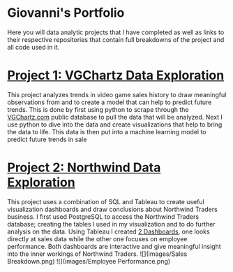# Giovanni's Portfolio
Here you will data analytic projects that I have completed as well as links to their respective repositories that contain full breakdowns of the project and all code used in it.



# [Project 1: VGChartz Data Exploration](https://github.com/gpecorino/Vgchartz_Data_Exploration)
This project analyzes trends in video game sales history to draw meaningful observations from and to create a model that can help to predict future trends. This is done by first using python to scrape through the [VGChartz.com](https://www.vgchartz.com/games/games.php?page=1&results=1000&order=TotalSales&ownership=Both&direction=DESC&showtotalsales=1&shownasales=1&showpalsales=1&showjapansales=1&showothersales=1&showpublisher=1&showdeveloper=1&showreleasedate=1&showlastupdate=0&showvgchartzscore=0&showcriticscore=1&showuserscore=1) public database to pull the data that will be analyzed. Next I use python to dive into the data and create visualizations that help to bring the data to life. This data is then put into a machine learning model to predict future trends in sale


# [Project 2: Northwind Data Exploration](https://github.com/gpecorino/Northwind-Data-Exploration)
This project uses a combination of SQL and Tableau to create useful visualization dashboards and draw conclusions about Northwind Traders business. I first used PostgreSQL to access the Northwind Traders database; creating the tables I used in my visualization and to do further analysis on the data. Using Tableau I created [2 Dashboards](https://public.tableau.com/app/profile/giovanni.pecorino/viz/NorthwindDashboards/SalesBreakdown?publish=yes), one looks directly at sales data while the other one focuses on employee performance. Both dashboards are interactive and give meaningful insight into the inner workings of Northwind Traders.
![](images/Sales Breakdown.png)
![](images/Employee Performance.png)
